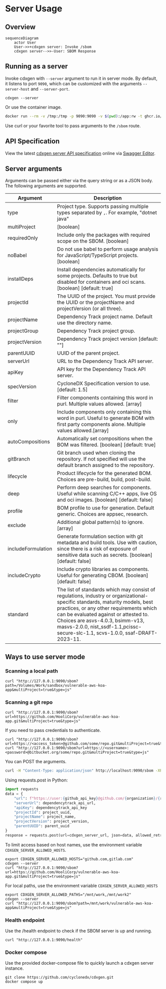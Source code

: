 # Server Usage

## Overview

```mermaid
sequenceDiagram
    actor User
    User->>+cdxgen server: Invoke /sbom
    cdxgen server-->>-User: SBOM Response
```

## Running as a server

Invoke cdxgen with `--server` argument to run it in server mode. By default, it listens to port `9090`, which can be customized with the arguments `--server-host` and `--server-port`.

```shell
cdxgen --server
```

Or use the container image.

```bash
docker run --rm -v /tmp:/tmp -p 9090:9090 -v $(pwd):/app:rw -t ghcr.io/cyclonedx/cdxgen -r /app --server --server-host 0.0.0.0
```

Use curl or your favorite tool to pass arguments to the `/sbom` route.

## API Specification

View the latest [cdxgen server API specification](https://github.com/CycloneDX/cdxgen/blob/master/lib/server/openapi.yaml) online via [Swagger Editor](https://editor.swagger.io/?url=https://raw.githubusercontent.com/CycloneDX/cdxgen/master/lib/server/openapi.yaml).

## Server arguments

Arguments can be passed either via the query string or as a JSON body. The following arguments are supported.

| Argument           | Description                                                                                                                                                                                                                                                                                                                           |
| ------------------ | ------------------------------------------------------------------------------------------------------------------------------------------------------------------------------------------------------------------------------------------------------------------------------------------------------------------------------------- |
| type               | Project type. Supports passing multiple types separated by `,`. For example, "dotnet java"                                                                                                                                                                                                                                            |
| multiProject       | [boolean]                                                                                                                                                                                                                                                                                                                             |
| requiredOnly       | Include only the packages with required scope on the SBOM. [boolean]                                                                                                                                                                                                                                                                  |
| noBabel            | Do not use babel to perform usage analysis for JavaScript/TypeScript projects. [boolean]                                                                                                                                                                                                                                              |
| installDeps        | Install dependencies automatically for some projects. Defaults to true but disabled for containers and oci scans. [boolean] [default: true]                                                                                                                                                                                           |
| projectId          | The UUID of the project. You must provide the UUID or the projectName and projectVersion (or all three).                                                                                                                                                                                                                              |
| projectName        | Dependency Track project name. Default use the directory name.                                                                                                                                                                                                                                                                        |
| projectGroup       | Dependency Track project group.                                                                                                                                                                                                                                                                                                       |
| projectVersion     | Dependency Track project version [default: ""]                                                                                                                                                                                                                                                                                        |
| parentUUID         | UUID of the parent project.                                                                                                                                                                                                                                                                                                           |
| serverUrl          | URL to the Dependency Track API server.                                                                                                                                                                                                                                                                                               |
| apiKey             | API key for the Dependency Track API server.                                                                                                                                                                                                                                                                                          |
| specVersion        | CycloneDX Specification version to use. [default: 1.5]                                                                                                                                                                                                                                                                                |
| filter             | Filter components containing this word in purl. Multiple values allowed. [array]                                                                                                                                                                                                                                                      |
| only               | Include components only containing this word in purl. Useful to generate BOM with first party components alone. Multiple values allowed.[array]                                                                                                                                                                                       |
| autoCompositions   | Automatically set compositions when the BOM was filtered. [boolean] [default: true]                                                                                                                                                                                                                                                   |
| gitBranch          | Git branch used when cloning the repository. If not specified will use the default branch assigned to the repository.                                                                                                                                                                                                                 |
| lifecycle          | Product lifecycle for the generated BOM. Choices are pre-build, build, post-build.                                                                                                                                                                                                                                                    |
| deep               | Perform deep searches for components. Useful while scanning C/C++ apps, live OS and oci images. [boolean] [default: false]                                                                                                                                                                                                            |
| profile            | BOM profile to use for generation. Default generic. Choices are appsec, research.                                                                                                                                                                                                                                                     |
| exclude            | Additional global pattern(s) to ignore. [array]                                                                                                                                                                                                                                                                                       |
| includeFormulation | Generate formulation section with git metadata and build tools. Use with caution, since there is a risk of exposure of sensitive data such as secrets. [boolean] [default: false]                                                                                                                                                     |
| includeCrypto      | Include crypto libraries as components. Useful for generating CBOM. [boolean] [default: false]                                                                                                                                                                                                                                        |
| standard           | The list of standards which may consist of regulations, industry or organizational-specific standards, maturity models, best practices, or any other requirements which can be evaluated against or attested to. Choices are asvs-4.0.3, bsimm-v13, masvs-2.0.0, nist_ssdf-1.1,pcissc-secure-slc-1.1, scvs-1.0.0, ssaf-DRAFT-2023-11. |

## Ways to use server mode

### Scanning a local path

```shell
curl "http://127.0.0.1:9090/sbom?path=/Volumes/Work/sandbox/vulnerable-aws-koa-app&multiProject=true&type=js"
```

### Scanning a git repo

```shell
curl "http://127.0.0.1:9090/sbom?url=https://github.com/HooliCorp/vulnerable-aws-koa-app.git&multiProject=true&type=js"
```

If you need to pass credentials to authenticate.

```shell
curl "http://127.0.0.1:9090/sbom?url=https://<access_token>@github.com/some/repo.git&multiProject=true&type=js"
curl "http://127.0.0.1:9090/sbom?url=https://<username>:<password>@bitbucket.org/some/repo.git&multiProject=true&type=js"
```

You can POST the arguments.

```bash
curl -H "Content-Type: application/json" http://localhost:9090/sbom -XPOST -d $'{"url": "https://github.com/HooliCorp/vulnerable-aws-koa-app.git", "type": "nodejs", "multiProject": "true"}'
```

Using requests.post in Python:

```python
import requests
data = {
    "url": f"https://user:{github_api_key}@github.com/{organization}/{repository}.git",
    "serverUrl": dependencytrack_api_url,
    "apiKey": dependencytrack_api_key
    "projectId": project_uuid,
    "projectName": project_name,
    "projectVersion": project_version,
    "parentUUID": parent_uuid
}
response = requests.post(url=cdxgen_server_url, json=data, allowed_retries=0)
```

To limit access based on host names, use the environment variable `CDXGEN_SERVER_ALLOWED_HOSTS`.

```shell
export CDXGEN_SERVER_ALLOWED_HOSTS="github.com,gitlab.com"
cdxgen --server
curl "http://127.0.0.1:9090/sbom?url=https://github.com/HooliCorp/vulnerable-aws-koa-app.git&multiProject=true&type=js"
```

For local paths, use the environment variable `CDXGEN_SERVER_ALLOWED_HOSTS`

```shell
export CDXGEN_SERVER_ALLOWED_PATHS="/mnt/work,/mnt/work2"
cdxgen --server
curl "http://127.0.0.1:9090/sbom?path=/mnt/work/vulnerable-aws-koa-app&multiProject=true&type=js"
```

### Health endpoint

Use the /health endpoint to check if the SBOM server is up and running.

```shell
curl "http://127.0.0.1:9090/health"
```

### Docker compose

Use the provided docker-compose file to quickly launch a cdxgen server instance.

```shell
git clone https://github.com/cyclonedx/cdxgen.git
docker compose up
```
